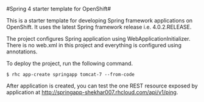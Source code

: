 #Spring 4 starter template for OpenShift#

This is a starter template for developing Spring framework applications on OpenShift. It uses the latest Spring framework release i.e. 4.0.2.RELEASE. 

The project configures Spring application using WebApplicationInitializer. There is no web.xml in this project and everything is configured using annotations.

To deploy the project, run the following command.

```
$ rhc app-create springapp tomcat-7 --from-code  
```

After application is created, you can test the one REST resource exposed by application at http://springapp-shekhar007.rhcloud.com/api/v1/ping.